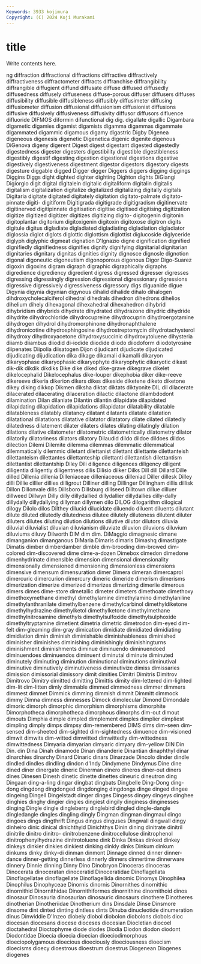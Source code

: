 ```yaml
---
Keywords: 3933 kojimura
Copyright: (C) 2024 Koji Murakami
---
```


# title

Write contents here.



ng diffraction
diffractional diffractions diffractive diffractively diffractiveness diffractometer diffracts diffranchise diffrangibility diffrangible
diffugient diffund diffusate diffuse diffused diffusedly diffusedness diffusely diffuseness diffuse-porous
diffuser diffusers diffuses diffusibility diffusible diffusibleness diffusibly diffusimeter diffusing diffusiometer
diffusion diffusional diffusionism diffusionist diffusions diffusive diffusively diffusiveness diffusivity diffusor
diffusors difluence difluoride DIFMOS diformin difunctional dig dig. digallate digallic
Digambara digametic digamies digamist digamists digamma digammas digammate digammated digammic
digamous digamy digastric Digby Digenea digeneous digenesis digenetic Digenetica digenic
digenite digenous DiGenova digeny digerent Digest digest digestant digested digestedly
digestedness digester digesters digestibility digestible digestibleness digestibly digestif digesting digestion
digestional digestions digestive digestively digestiveness digestment digestor digestors digestory digests
digesture diggable digged Digger digger Diggers diggers digging diggings Diggins
Diggs dight dighted dighter dighting Dighton dights DiGiangi Digiorgio digit
digital digitalein digitalic digitaliform digitalin digitalis digitalism digitalization digitalize digitalized
digitalizing digitally digitals Digitaria digitate digitated digitately digitation digitato-palmate digitato-pinnate
digiti- digitiform Digitigrada digitigrade digitigradism digitinervate digitinerved digitipinnate digitisation digitise
digitised digitising digitization digitize digitized digitizer digitizes digitizing digito- digitogenin
digitonin digitoplantar digitorium digitoxigenin digitoxin digitoxose digitron digits digitule digitus
digladiate digladiated digladiating digladiation digladiator diglossia diglot diglots diglottic diglottism
diglottist diglucoside diglyceride diglyph diglyphic digmeat dignation D'Ignazio digne dignification
dignified dignifiedly dignifiedness dignifies dignify dignifying dignitarial dignitarian dignitaries dignitary
dignitas dignities dignity dignosce dignosle dignotion digonal digoneutic digoneutism digonoporous
digonous Digor Digo-Suarez digoxin digoxins digram digraph digraphic digraphically digraphs
digredience digrediency digredient digress digressed digresser digresses digressing digressingly digression
digressional digressionary digressions digressive digressively digressiveness digressory digs diguanide digue
Digynia digynia digynian digynous dihalid dihalide dihalo dihalogen dihdroxycholecalciferol dihedral
dihedrals dihedron dihedrons dihelios dihelium dihely dihexagonal dihexahedral dihexahedron dihybrid
dihybridism dihybrids dihydrate dihydrated dihydrazone dihydric dihydride dihydrite dihydrochloride dihydrocupreine
dihydrocuprin dihydroergotamine dihydrogen dihydrol dihydromorphinone dihydronaphthalene dihydronicotine dihydrosphingosine dihydrostreptomycin dihydrotachysterol
dihydroxy dihydroxyacetone dihydroxysuccinic dihydroxytoluene dihysteria diiamb diiambus diiodid di-iodide diiodide
diiodo diiodoform diiodotyrosine diipenates Diipolia diisatogen Dijon dijudicant dijudicate dijudicated
dijudicating dijudication dika dikage dikamali dikamalli dikaryon dikaryophase dikaryophasic dikaryophyte
dikaryophytic dikaryotic dikast dik-dik dikdik dikdiks Dike dike diked dike-grave
dikegrave dikelet dikelocephalid Dikelocephalus dike-louper dikephobia diker dike-reeve dikereeve dikeria
dikerion dikers dikes dikeside diketene diketo diketone dikey diking dikkop
Dikmen diksha diktat diktats diktyonite DIL dil dilacerate dilacerated dilacerating
dilaceration dilactic dilactone dilambdodont dilamination Dilan dilaniate Dilantin dilantin dilapidate
dilapidated dilapidating dilapidation dilapidations dilapidator dilatability dilatable dilatableness dilatably dilatancy
dilatant dilatants dilatate dilatation dilatational dilatations dilatative dilatator dilatatory dilate
dilated dilatedly dilatedness dilatement dilater dilaters dilates dilating dilatingly dilation
dilations dilative dilatometer dilatometric dilatometrically dilatometry dilator dilatorily dilatoriness dilators
dilatory Dilaudid dildo dildoe dildoes dildos dilection Dilemi Dilemite dilemma
dilemmas dilemmatic dilemmatical dilemmatically dilemmic diletant dilettanist dilettant dilettante dilettanteish
dilettanteism dilettantes dilettanteship dilettanti dilettantish dilettantism dilettantist dilettantship Diley Dili
diligence diligences diligency diligent diligentia diligently diligentness dilis Dilisio dilker
Dilks Dill dill Dillard Dille dilled Dillenia dillenia Dilleniaceae dilleniaceous
dilleniad Diller dillesk Dilley dilli Dillie dillier dillies dilligrout Dilliner
dilling Dillinger Dillingham dillis dillisk Dillon Dillonvale dills Dillsboro Dillsburg
dillseed Dilltown dillue dilluer dillweed Dillwyn Dilly dilly dillydallied dillydallier
dillydallies dilly-dally dillydally dillydallying dillyman dillymen dilo DILOG dilogarithm dilogical
dilogy Dilolo dilos Dilthey dilucid dilucidate diluendo diluent diluents dilutant
dilute diluted dilutedly dilutedness dilutee dilutely diluteness dilutent diluter diluters
dilutes diluting dilution dilutions dilutive dilutor dilutors diluvia diluvial diluvialist
diluvian diluvianism diluviate diluvion diluvions diluvium diluviums diluvy Dilworth DIM
dim dim. DiMaggio dimagnesic dimane dimanganion dimanganous DiMaria Dimaris dimaris
Dimashq dimastigate Dimatis dimber dimberdamber dimble dim-brooding dim-browed dim-colored dim-discovered
dime dime-a-dozen Dimebox dimedon dimedone dimenhydrinate dimensible dimension dimensional dimensionality
dimensionally dimensioned dimensioning dimensionless dimensions dimensive dimensum dimensuration dimer Dimera
dimeran dimercaprol dimercuric dimercurion dimercury dimeric dimeride dimerism dimerisms dimerization
dimerize dimerized dimerizes dimerizing dimerlie dimerous dimers dimes dime-store dimetallic
dimeter dimeters dimethoate dimethoxy dimethoxymethane dimethyl dimethylamine dimethylamino dimethylaniline dimethylanthranilate
dimethylbenzene dimethylcarbinol dimethyldiketone dimethylhydrazine dimethylketol dimethylketone dimethylmethane dimethylnitrosamine dimethyls dimethylsulfoxide
dimethylsulphoxide dimethyltryptamine dimetient dimetria dimetric dimetrodon dim-eyed dim-felt dim-gleaming dim-gray
dimication dimidiate dimidiated dimidiating dimidiation dimin diminish diminishable diminishableness diminished
diminisher diminishes diminishing diminishingly diminishingturns diminishment diminishments diminue diminuendo diminuendoed
diminuendoes diminuendos diminuent diminutal diminute diminuted diminutely diminuting diminution diminutional
diminutions diminutival diminutive diminutively diminutiveness diminutivize dimiss dimissaries dimission dimissorial
dimissory dimit dimities Dimitri Dimitris Dimitrov Dimitrovo Dimitry dimitted dimitting
Dimittis dimity dim-lettered dim-lighted dim-lit dim-litten dimly dimmable dimmed dimmedness
dimmer dimmers dimmest dimmet Dimmick dimming dimmish dimmit Dimmitt dimmock
dimmy Dimna dimness dimnesses Dimock dimolecular Dimond Dimondale dimoric dimorph
dimorphic dimorphism dimorphisms dimorphite Dimorphotheca dimorphotheca dimorphous dimorphs dim-out dimout
dimouts Dimphia dimple dimpled dimplement dimples dimplier dimpliest dimpling dimply
dimps dimpsy dim-remembered DIMS dims dim-seen dim-sensed dim-sheeted dim-sighted dim-sightedness
dimuence dim-visioned dimwit dimwits dim-witted dimwitted dimwittedly dim-wittedness dimwittedness Dimyaria
dimyarian dimyaric dimyary dim-yellow DIN Din Din. din Dina Dinah
dinamode Dinan dinanderie Dinantian dinaphthyl dinar dinarchies dinarchy Dinard Dinaric
dinars Dinarzade Dincolo dinder dindle dindled dindles dindling dindon d'Indy
Dindymene Dindymus Dine dine dined diner dinergate dineric Dinerman dinero
dineros diner-out diners dines Dinesen Dinesh dinetic dinette dinettes dineuric
dineutron ding Dingaan ding-a-ling dingar dingbat dingbats Dingbelle Ding-Dong ding-dong
dingdong dingdonged dingdonging dingdongs dinge dinged dingee dingeing Dingell Dingelstadt
dinger dinges Dingess dingey dingeys dinghee dinghies dinghy dingier dingies
dingiest dingily dinginess dinginesses dinging Dingle dingle dingleberry dinglebird dingled
dingle-dangle dingledangle dingles dingling dingly Dingman dingman dingmaul dingo dingoes
dings dingthrift Dingus dingus dinguses Dingwall dingwall dingy dinheiro dinic
dinical dinichthyid Dinichthys Dinin dining dinitrate dinitril dinitrile dinitro dinitro-
dinitrobenzene dinitrocellulose dinitrophenol dinitrophenylhydrazine dinitrotoluene dink Dinka Dinkas dinked dinkey
dinkeys dinkier dinkies dinkiest dinking dinkly dinks Dinkum dinkum dinkums
dinky dinky-di dinman dinmont Dinnage dinned dinner dinner-dance dinner-getting dinnerless
dinnerly dinners dinnertime dinnerware dinnery Dinnie dinning Dinny Dino Dinobryon
Dinoceras dinoceras Dinocerata dinoceratan dinoceratid Dinoceratidae Dinoflagellata Dinoflagellatae dinoflagellate Dinoflagellida
dinomic Dinomys Dinophilea Dinophilus Dinophyceae Dinornis dinornis Dinornithes dinornithic dinornithid
Dinornithidae Dinornithiformes dinornithine dinornithoid dinos dinosaur Dinosauria dinosaurian dinosauric dinosaurs
dinothere Dinotheres dinotherian Dinotheriidae Dinotherium dins Dinsdale Dinse Dinsmore dinsome
dint dinted dinting dintless dints Dinuba dinucleotide dinumeration dinus Dinwiddie
D'Inzeo diobely diobol diobolon diobolons diobols dioc diocesan diocesans diocese
dioceses diocesian Diocletian diocoel dioctahedral Dioctophyme diode diodes Diodia Diodon
diodon diodont Diodontidae Dioecia dioecia dioecian dioeciodimorphous dioeciopolygamous dioecious dioeciously
dioeciousness dioecism dioecisms dioecy dioestrous dioestrum dioestrus Diogenean Diogenes diogenes
